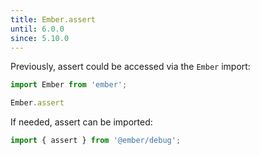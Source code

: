 ```yaml
---
title: Ember.assert
until: 6.0.0
since: 5.10.0
---
```



Previously, assert could be accessed via the `Ember` import:
```js
import Ember from 'ember';

Ember.assert
```

If needed, assert can be imported:
```js
import { assert } from '@ember/debug';
```
